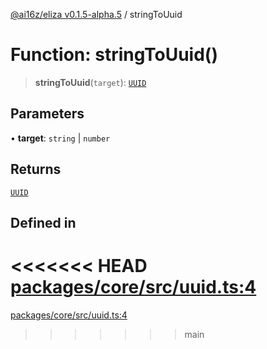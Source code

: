 [@ai16z/eliza v0.1.5-alpha.5](../index.md) / stringToUuid

# Function: stringToUuid()

> **stringToUuid**(`target`): [`UUID`](../type-aliases/UUID.md)

## Parameters

• **target**: `string` \| `number`

## Returns

[`UUID`](../type-aliases/UUID.md)

## Defined in

<<<<<<< HEAD
[packages/core/src/uuid.ts:4](https://github.com/konstantine25b/eliza/blob/main/packages/core/src/uuid.ts#L4)
=======
[packages/core/src/uuid.ts:4](https://github.com/ai16z/eliza/blob/main/packages/core/src/uuid.ts#L4)
>>>>>>> main
